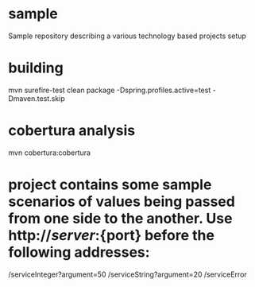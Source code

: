 # sample
Sample repository describing a various technology based projects setup

# building
mvn surefire-test clean package -Dspring.profiles.active=test -Dmaven.test.skip

# cobertura analysis
mvn cobertura:cobertura

# project contains some sample scenarios of values being passed from one side to the another. Use http://${server}:${port} before the following addresses:
/serviceInteger?argument=50
/serviceString?argument=20
/serviceError